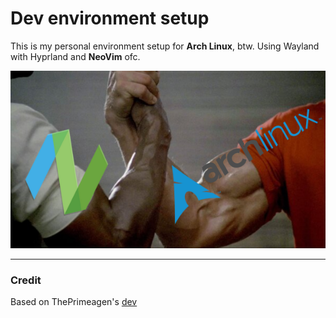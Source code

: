 # Dev environment setup

This is my personal environment setup for **Arch Linux**, btw.
Using Wayland with Hyprland and **NeoVim** ofc.


<p align="center">
<img src="images/handshake.png" alt="arch-neovim-handshake" style="height=300">
</p>

---

### Credit
Based on ThePrimeagen's [dev](https://github.com/ThePrimeagen/dev)
